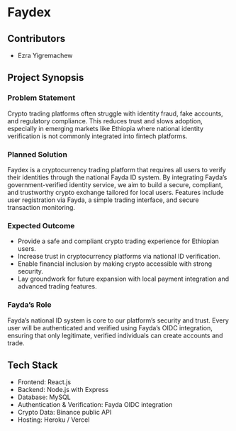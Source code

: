 # Faydex

## Contributors
- Ezra Yigremachew

## Project Synopsis

### Problem Statement
Crypto trading platforms often struggle with identity fraud, fake accounts, and regulatory compliance. This reduces trust and slows adoption, especially in emerging markets like Ethiopia where national identity verification is not commonly integrated into fintech platforms.

### Planned Solution
Faydex is a cryptocurrency trading platform that requires all users to verify their identities through the national Fayda ID system. By integrating Fayda’s government-verified identity service, we aim to build a secure, compliant, and trustworthy crypto exchange tailored for local users. Features include user registration via Fayda, a simple trading interface, and secure transaction monitoring.

### Expected Outcome
- Provide a safe and compliant crypto trading experience for Ethiopian users.
- Increase trust in cryptocurrency platforms via national ID verification.
- Enable financial inclusion by making crypto accessible with strong security.
- Lay groundwork for future expansion with local payment integration and advanced trading features.

### Fayda’s Role
Fayda’s national ID system is core to our platform’s security and trust. Every user will be authenticated and verified using Fayda’s OIDC integration, ensuring that only legitimate, verified individuals can create accounts and trade.

## Tech Stack
- Frontend: React.js
- Backend: Node.js with Express
- Database: MySQL
- Authentication & Verification: Fayda OIDC integration
- Crypto Data: Binance public API
- Hosting: Heroku / Vercel 


